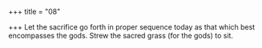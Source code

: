 +++
title = "08"

+++
Let the sacrifice go forth in proper sequence today as that which best  encompasses the gods.
Strew the sacred grass (for the gods) to sit.